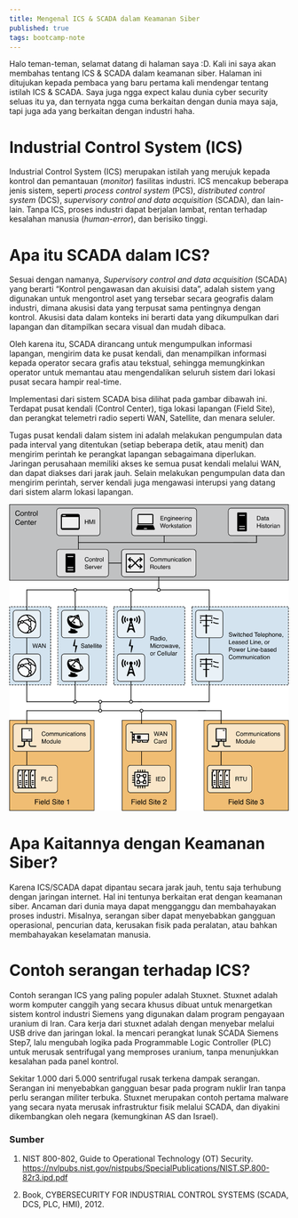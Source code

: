 ```yaml
---
title: Mengenal ICS & SCADA dalam Keamanan Siber
published: true
tags: bootcamp-note
---
```


Halo teman-teman, selamat datang di halaman saya :D. Kali ini saya akan membahas tentang ICS & SCADA dalam keamanan siber. Halaman ini ditujukan kepada pembaca yang baru pertama kali mendengar tentang istilah ICS & SCADA. Saya juga ngga expect kalau dunia cyber security seluas itu ya, dan ternyata ngga cuma berkaitan dengan dunia maya saja, tapi juga ada yang berkaitan dengan industri haha.

# Industrial Control System (ICS)

Industrial Control System (ICS) merupakan istilah yang merujuk kepada kontrol dan pemantauan (*monitor*) fasilitas industri. ICS mencakup beberapa jenis sistem, seperti *process control system* (PCS), *distributed control system* (DCS), *supervisory control and data acquisition* (SCADA), dan lain-lain. Tanpa ICS, proses industri dapat berjalan lambat, rentan terhadap kesalahan manusia (*human-error*), dan berisiko tinggi.

# Apa itu SCADA dalam ICS?

Sesuai dengan namanya, *Supervisory control and data acquisition* (SCADA) yang berarti “Kontrol pengawasan dan akuisisi data”, adalah sistem yang digunakan untuk mengontrol aset yang tersebar secara geografis dalam industri, dimana akusisi data yang terpusat sama pentingnya dengan kontrol. Akusisi data dalam konteks ini berarti data yang dikumpulkan dari lapangan dan ditampilkan secara visual dan mudah dibaca. 

Oleh karena itu, SCADA dirancang untuk mengumpulkan informasi lapangan, mengirim data ke pusat kendali, dan menampilkan informasi kepada operator secara grafis atau tekstual, sehingga memungkinkan operator untuk memantau atau mengendalikan seluruh sistem dari lokasi pusat secara hampir real-time.

Implementasi dari sistem SCADA bisa dilihat pada gambar dibawah ini. Terdapat pusat kendali (Control Center), tiga lokasi lapangan (Field Site), dan perangkat telemetri radio seperti WAN, Satellite, dan menara seluler. 

Tugas pusat kendali dalam sistem ini adalah melakukan pengumpulan data pada interval yang ditentukan (setiap beberapa detik, atau menit) dan mengirim perintah ke perangkat lapangan sebagaimana diperlukan. Jaringan perusahaan memiliki akses ke semua pusat kendali melalui WAN, dan dapat diakses dari jarak jauh. Selain melakukan pengumpulan data dan mengirim perintah, server kendali juga mengawasi interupsi yang datang dari sistem alarm lokasi lapangan.

![alt text](/assets/images/2025-06-12/image.png)

# Apa Kaitannya dengan Keamanan Siber?

Karena ICS/SCADA dapat dipantau secara jarak jauh, tentu saja terhubung dengan jaringan internet. Hal ini tentunya berkaitan erat dengan keamanan siber. Ancaman dari dunia maya dapat mengganggu dan membahayakan proses industri. Misalnya, serangan siber dapat menyebabkan gangguan operasional, pencurian data, kerusakan fisik pada peralatan, atau bahkan membahayakan keselamatan manusia. 

# Contoh serangan terhadap ICS?

Contoh serangan ICS yang paling populer adalah Stuxnet. Stuxnet adalah worm komputer canggih yang secara khusus dibuat untuk menargetkan sistem kontrol industri Siemens yang digunakan dalam program pengayaan uranium di Iran. Cara kerja dari stuxnet adalah dengan menyebar melalui USB drive dan jaringan lokal. Ia mencari perangkat lunak SCADA Siemens Step7, lalu mengubah logika pada Programmable Logic Controller (PLC) untuk merusak sentrifugal yang memproses uranium, tanpa menunjukkan kesalahan pada panel kontrol.

Sekitar 1.000 dari 5.000 sentrifugal rusak terkena dampak serangan. Serangan ini menyebabkan gangguan besar pada program nuklir Iran tanpa perlu serangan militer terbuka. Stuxnet merupakan contoh pertama malware yang secara nyata merusak infrastruktur fisik melalui SCADA, dan diyakini dikembangkan oleh negara (kemungkinan AS dan Israel).

### Sumber
1. NIST 800-802, Guide to Operational Technology (OT) Security. https://nvlpubs.nist.gov/nistpubs/SpecialPublications/NIST.SP.800-82r3.ipd.pdf

2. Book, CYBERSECURITY FOR INDUSTRIAL CONTROL SYSTEMS (SCADA, DCS, PLC, HMI), 2012.

